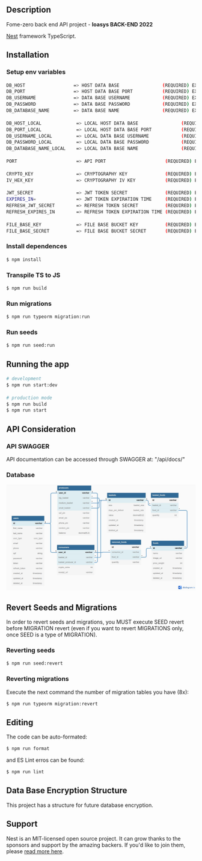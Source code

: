 ## Description

Fome-zero back end API project - **Ioasys BACK-END 2022**

[Nest](https://github.com/nestjs/nest) framework TypeScript.

## Installation

### Setup env variables
```bash
DB_HOST                  => HOST DATA BASE                (REQUIRED) EX: ec2-1-111-11-111.compute-1.amazonaws.com 
DB_PORT                  => HOST DATA BASE PORT           (REQUIRED) EX: 5432
DB_USERNAME              => DATA BASE USERNAME            (REQUIRED) EX: postgres 
DB_PASSWORD              => DATA BASE PASSWORD            (REQUIRED) EX: root
DB_DATABASE_NAME         => DATA BASE NAME                (REQUIRED) EX: fome-zero 

DB_HOST_LOCAL             => LOCAL HOST DATA BASE                (REQUIRED) EX: 127.0.0.1  
DB_PORT_LOCAL             => LOCAL HOST DATA BASE PORT           (REQUIRED) EX: 5432
DB_USERNAME_LOCAL         => LOCAL DATA BASE USERNAME            (REQUIRED) EX: postgres 
DB_PASSWORD_LOCAL         => LOCAL DATA BASE PASSWORD            (REQUIRED) EX: root
DB_DATABASE_NAME_LOCAL    => LOCAL DATA BASE NAME                (REQUIRED) EX: fome-zero 

PORT                      => API PORT                      (REQUIRED) EX: 3000 

CRYPTO_KEY                => CRYPTOGRAPHY KEY              (REQUIRED) EX: hISH0ds8adsdh8ud
IV_HEX_KEY                => CRYPTOGRAPHY IV KEY           (REQUIRED) EX: 9Fu890dsy83d3

JWT_SECRET                => JWT TOKEN SECRET              (REQUIRED) EX: 9gS%A$5f$F$EWF4 
EXPIRES_IN=               => JWT TOKEN EXPIRATION TIME     (REQUIRED) EX: 60s
REFRESH_JWT_SECRET        => REFRESH TOKEN SECRET          (REQUIRED) EX: Sd9SDWE%d5w43
REFRESH_EXPIRES_IN        => REFRESH TOKEN EXPIRATION TIME (REQUIRED) EX: 24H

FILE_BASE_KEY             => FILE BASE BUCKET KEY          (REQUIRED) EX: 4B5D08729ED46678768E
FILE_BASE_SECRET          => FILE BASE BUCKET SECRET       (REQUIRED) EX: vA3iqgI7yCgNQfx6NUsayUmKaLw1CIe9eFYnLwGw

```

### Install dependences
```bash
$ npm install
```

### Transpile TS to JS

```bash
$ npm run build
```

### Run migrations
```bash
$ npm run typeorm migration:run
```

### Run seeds
```bash
$ npm run seed:run
```

## Running the app

```bash
# development
$ npm run start:dev

# production mode
$ npm run build
$ npm run start
```

## API Consideration

### API SWAGGER

API documentation can be accessed through SWAGGER at: "/api/docs/"

### Database

![database diagram](https://github.com/iOasys-G5-Fome-Zero/backend/blob/develop/db-diagram.JPG?raw=true "Database Diagram")

## Revert Seeds and Migrations

In order to revert seeds and migrations, you MUST execute SEED revert before MIGRATION revert (even if you want to revert MIGRATIONS only, once SEED is a type of MIGRATION).

### Reverting seeds

```bash
$ npm run seed:revert
```

### Reverting migrations

Execute the next command the number of migration tables you have (8x):
```bash
$ npm run typeorm migration:revert
```

## Editing

The code can be auto-formated:

```bash
$ npm run format
```

and ES Lint erros can be found:

```bash
$ npm run lint
```

## Data Base Encryption Structure

This project has a structure for future database encryption.

## Support

Nest is an MIT-licensed open source project. It can grow thanks to the sponsors and support by the amazing backers. If you'd like to join them, please [read more here](https://docs.nestjs.com/support).
